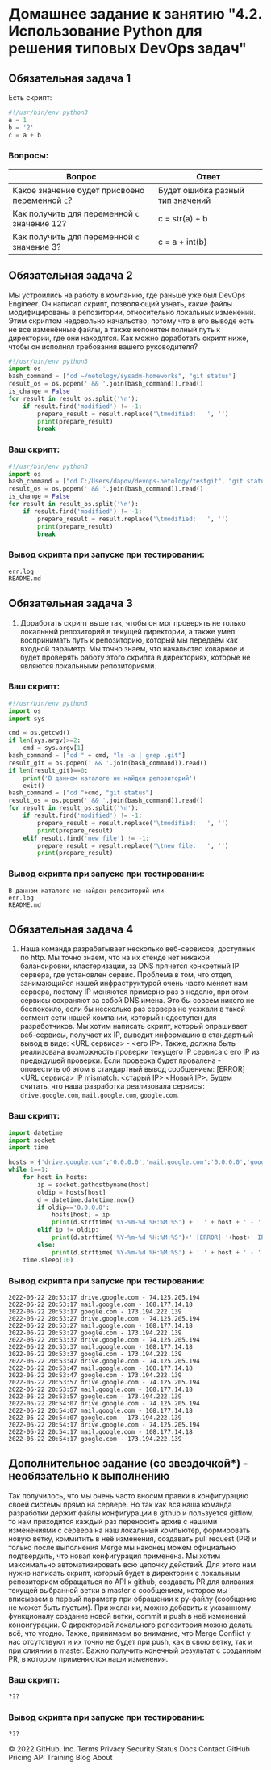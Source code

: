 # Домашнее задание к занятию "4.2. Использование Python для решения типовых DevOps задач"

## Обязательная задача 1

Есть скрипт:
```python
#!/usr/bin/env python3
a = 1
b = '2'
c = a + b
```
### Вопросы:
| Вопрос  | Ответ |
| ------------- | ------------- |
| Какое значение будет присвоено переменной `c`?  | Будет ошибка разный тип значений  |
| Как получить для переменной `c` значение 12?  | c = str(a) + b  |
| Как получить для переменной `c` значение 3?  | c = a + int(b) |




## Обязательная задача 2
Мы устроились на работу в компанию, где раньше уже был DevOps Engineer. Он написал скрипт, позволяющий узнать, какие файлы модифицированы в репозитории, относительно локальных изменений. Этим скриптом недовольно начальство, потому что в его выводе есть не все изменённые файлы, а также непонятен полный путь к директории, где они находятся. Как можно доработать скрипт ниже, чтобы он исполнял требования вашего руководителя?

```python
#!/usr/bin/env python3
import os
bash_command = ["cd ~/netology/sysadm-homeworks", "git status"]
result_os = os.popen(' && '.join(bash_command)).read()
is_change = False
for result in result_os.split('\n'):
    if result.find('modified') != -1:
        prepare_result = result.replace('\tmodified:   ', '')
        print(prepare_result)
        break
```

### Ваш скрипт:
```python
#!/usr/bin/env python3
import os
bash_command = ["cd C:/Users/dapov/devops-netology/testgit", "git status"]
result_os = os.popen(' && '.join(bash_command)).read()
is_change = False
for result in result_os.split('\n'):
    if result.find('modified') != -1:
        prepare_result = result.replace('\tmodified:   ', '')
        print(prepare_result)
        break
```

### Вывод скрипта при запуске при тестировании:
```
err.log
README.md
```

## Обязательная задача 3
1. Доработать скрипт выше так, чтобы он мог проверять не только локальный репозиторий в текущей директории, а также умел воспринимать путь к репозиторию, который мы передаём как входной параметр. Мы точно знаем, что начальство коварное и будет проверять работу этого скрипта в директориях, которые не являются локальными репозиториями.

### Ваш скрипт:
```python
#!/usr/bin/env python3
import os
import sys

cmd = os.getcwd()
if len(sys.argv)>=2:
    cmd = sys.argv[1]
bash_command = ["cd " + cmd, "ls -a | grep .git"]
result_git = os.popen(' && '.join(bash_command)).read()
if len(result_git)==0:
    print('В данном каталоге не найден репозиторий')
    exit()
bash_command = ["cd "+cmd, "git status"]
result_os = os.popen(' && '.join(bash_command)).read()
for result in result_os.split('\n'):
    if result.find('modified') != -1:
        prepare_result = result.replace('\tmodified:   ', '')
        print(prepare_result)
    elif result.find('new file') != -1:
        prepare_result = result.replace('\tnew file:   ', '')
        print(prepare_result)
```

### Вывод скрипта при запуске при тестировании:
```
В данном каталоге не найден репозиторий или
err.log
README.md
```

## Обязательная задача 4
1. Наша команда разрабатывает несколько веб-сервисов, доступных по http. Мы точно знаем, что на их стенде нет никакой балансировки, кластеризации, за DNS прячется конкретный IP сервера, где установлен сервис. Проблема в том, что отдел, занимающийся нашей инфраструктурой очень часто меняет нам сервера, поэтому IP меняются примерно раз в неделю, при этом сервисы сохраняют за собой DNS имена. Это бы совсем никого не беспокоило, если бы несколько раз сервера не уезжали в такой сегмент сети нашей компании, который недоступен для разработчиков. Мы хотим написать скрипт, который опрашивает веб-сервисы, получает их IP, выводит информацию в стандартный вывод в виде: <URL сервиса> - <его IP>. Также, должна быть реализована возможность проверки текущего IP сервиса c его IP из предыдущей проверки. Если проверка будет провалена - оповестить об этом в стандартный вывод сообщением: [ERROR] <URL сервиса> IP mismatch: <старый IP> <Новый IP>. Будем считать, что наша разработка реализовала сервисы: `drive.google.com`, `mail.google.com`, `google.com`.

### Ваш скрипт:
```python
import datetime
import socket
import time

hosts = {'drive.google.com':'0.0.0.0','mail.google.com':'0.0.0.0','google.com':'0.0.0.0'}
while 1==1:
    for host in hosts:
        ip = socket.gethostbyname(host)
        oldip = hosts[host]
        d = datetime.datetime.now()
        if oldip=='0.0.0.0':
            hosts[host] = ip
            print(d.strftime('%Y-%m-%d %H:%M:%S') + ' ' + host + ' - ' + ip)
        elif ip != oldip:
            print(d.strftime('%Y-%m-%d %H:%M:%S')+' [ERROR] '+host+' IP mismatch: '+oldip+' '+ip)
        else:
            print(d.strftime('%Y-%m-%d %H:%M:%S') + ' ' + host + ' - ' + ip)
    time.sleep(10)
```

### Вывод скрипта при запуске при тестировании:
```
2022-06-22 20:53:17 drive.google.com - 74.125.205.194
2022-06-22 20:53:17 mail.google.com - 108.177.14.18
2022-06-22 20:53:17 google.com - 173.194.222.139
2022-06-22 20:53:27 drive.google.com - 74.125.205.194
2022-06-22 20:53:27 mail.google.com - 108.177.14.18
2022-06-22 20:53:27 google.com - 173.194.222.139
2022-06-22 20:53:37 drive.google.com - 74.125.205.194
2022-06-22 20:53:37 mail.google.com - 108.177.14.18
2022-06-22 20:53:37 google.com - 173.194.222.139
2022-06-22 20:53:47 drive.google.com - 74.125.205.194
2022-06-22 20:53:47 mail.google.com - 108.177.14.18
2022-06-22 20:53:47 google.com - 173.194.222.139
2022-06-22 20:53:57 drive.google.com - 74.125.205.194
2022-06-22 20:53:57 mail.google.com - 108.177.14.18
2022-06-22 20:53:57 google.com - 173.194.222.139
2022-06-22 20:54:07 drive.google.com - 74.125.205.194
2022-06-22 20:54:07 mail.google.com - 108.177.14.18
2022-06-22 20:54:07 google.com - 173.194.222.139
2022-06-22 20:54:17 drive.google.com - 74.125.205.194
2022-06-22 20:54:17 mail.google.com - 108.177.14.18
2022-06-22 20:54:17 google.com - 173.194.222.139
```

## Дополнительное задание (со звездочкой*) - необязательно к выполнению

Так получилось, что мы очень часто вносим правки в конфигурацию своей системы прямо на сервере. Но так как вся наша команда разработки держит файлы конфигурации в github и пользуется gitflow, то нам приходится каждый раз переносить архив с нашими изменениями с сервера на наш локальный компьютер, формировать новую ветку, коммитить в неё изменения, создавать pull request (PR) и только после выполнения Merge мы наконец можем официально подтвердить, что новая конфигурация применена. Мы хотим максимально автоматизировать всю цепочку действий. Для этого нам нужно написать скрипт, который будет в директории с локальным репозиторием обращаться по API к github, создавать PR для вливания текущей выбранной ветки в master с сообщением, которое мы вписываем в первый параметр при обращении к py-файлу (сообщение не может быть пустым). При желании, можно добавить к указанному функционалу создание новой ветки, commit и push в неё изменений конфигурации. С директорией локального репозитория можно делать всё, что угодно. Также, принимаем во внимание, что Merge Conflict у нас отсутствуют и их точно не будет при push, как в свою ветку, так и при слиянии в master. Важно получить конечный результат с созданным PR, в котором применяются наши изменения. 

### Ваш скрипт:
```python
???
```

### Вывод скрипта при запуске при тестировании:
```
???
```
© 2022 GitHub, Inc.
Terms
Privacy
Security
Status
Docs
Contact GitHub
Pricing
API
Training
Blog
About
